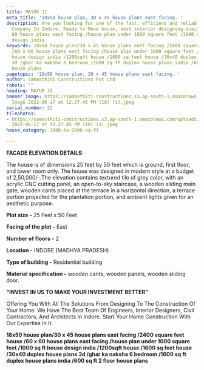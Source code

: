 ```yaml
---
title: MAYUR JI
meta_title: '18x50 house plan, 30 x 45 house plans east facing. '
description: Are you looking for one of the fast, efficient and reliable Construction
  Company In Indore. Ready to Move house, best interior designing available. 60 x
  60 house plans east facing /house plan under 1000 square feet /1000 sq ft house
  design india.
keywords: 18x50 house plan/30 x 45 house plans east facing /2400 square feet house
  /60 x 60 house plans east facing /house plan under 1000 square feet /1000 sq ft
  house design india /1200sqft house /1600 sq feet house /30x40 duplex house plans
  3d /ghar ka naksha 6 bedroom /1600 sq ft duplex house plans india /600 sq ft 2 floor
  house plans
pagetopic: '18x50 house plan, 30 x 45 house plans east facing. '
author: Samasthiti Constructions Pvt Ltd
robots: ''
heading: MAYUR JI
banner_image: https://samasthiti-constructions.s3.ap-south-1.amazonaws.com/uploads/WhatsApp
  Image 2022-06-17 at 12.27.45 PM (18) (1).jpeg
serial_number: 22
tilephotos:
- https://samasthiti-constructions.s3.ap-south-1.amazonaws.com/uploads/WhatsApp Image
  2022-06-17 at 12.27.45 PM (18) (1).jpeg
house_category: 1000-to-2000-sq-ft

---
```

**FACADE ELEVATION DETAILS:**

The house is of dimensions 25 feet by 50 feet which is ground, first floor, and tower room only. The house was designed in modern style at a budget of 2,50,000/-.The elevation contains textured tile of grey color, with an acrylic CNC cutting panel, an open-to-sky staircase, a wooden sliding main gate, wooden cants placed at the terrace in a horizontal direction, a terrace portion projected for the plantation portion, and ambient lights given for an aesthetic purpose.

**Plot size -** 25 Feet x 50 Feet

**Facing of the plot -** East

**Number of floors -** 2

**Location -** INDORE (MADHYA PRADESH)

**Type of building -** Residential building

**Material specification -** wooden cants, wooden panels, wooden sliding door.

**“INVEST IN US TO MAKE YOUR INVESTMENT BETTER”**

Offering You With All The Solutions From Designing To The Construction Of Your Home. We Have The Best Team Of Engineers, Interior Designers, Civil Contractors, And Architects In Indore. Start Your Home Construction With Our Expertise In It.

**18x50 house plan/30 x 45 house plans east facing /2400 square feet house /60 x 60 house plans east facing /house plan under 1000 square feet /1000 sq ft house design india /1200sqft house /1600 sq feet house /30x40 duplex house plans 3d /ghar ka naksha 6 bedroom /1600 sq ft duplex house plans india /600 sq ft 2 floor house plans**